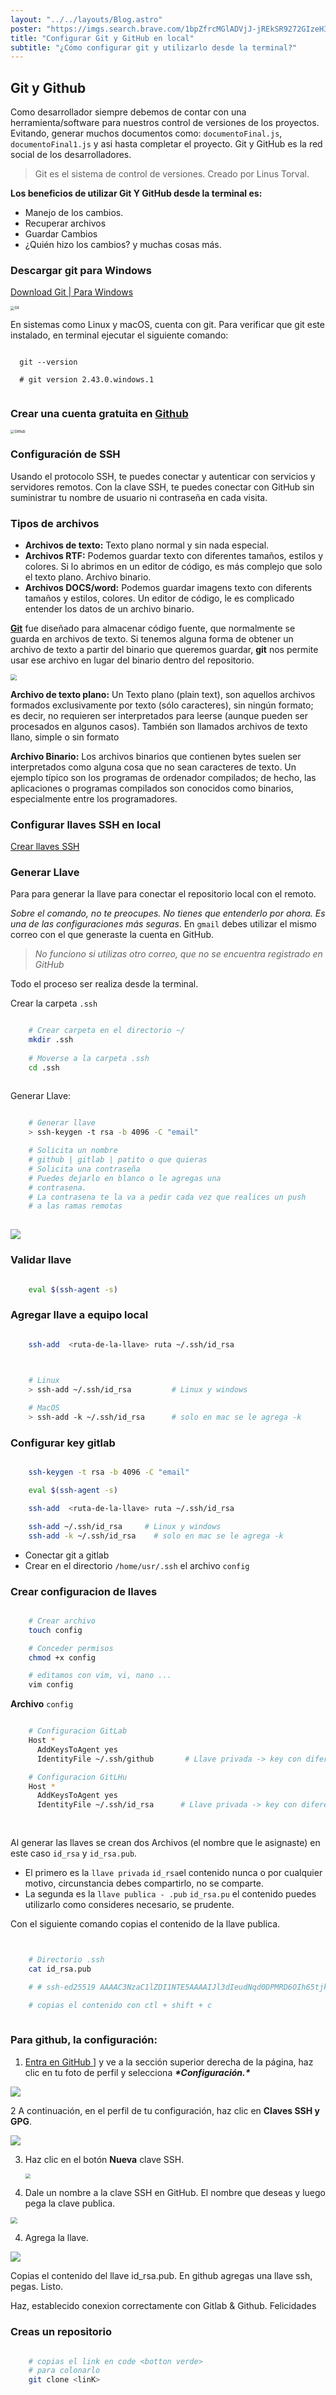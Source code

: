 ```yaml
---
layout: "../../layouts/Blog.astro"
poster: "https://imgs.search.brave.com/1bpZfrcMGlADVjJ-jREkSR9272GIzeH3yfxp4H-3YHY/rs:fit:860:0:0/g:ce/aHR0cHM6Ly9tZWRp/YS5nZWVrc2Zvcmdl/ZWtzLm9yZy93cC1j/b250ZW50L2Nkbi11/cGxvYWRzLzIwMjAw/NTI5MjEzNTI5L0dp/dC12cy1HaXRIdWIu/cG5n"
title: "Configurar Git y GitHub en local"
subtitle: "¿Cómo configurar git y utilizarlo desde la terminal?"
---
```


## Git y Github

Como desarrollador siempre debemos de contar con una herramienta/software para nuestros control de versiones de los proyectos. Evitando, generar muchos documentos como: `documentoFinal.js`, `documentoFinal1.js` y asi hasta completar el proyecto. Git y GitHub es la red social de los desarrolladores.

> Git es el sistema de control de versiones. Creado por Linus Torval.

**Los beneficios de utilizar Git Y GitHub desde la terminal es:**

- Manejo de los cambios.
- Recuperar archivos
- Guardar Cambios
- ¿Quién hizo los cambios? y muchas cosas más.

### Descargar git para Windows

[Download Git | Para Windows](https://git-scm.com/downloads)

<img title="git" src="https://kinsta.com/wp-content/uploads/2020/01/download-git-1.png" alt="Git" style="zoom:40%;">

En sistemas como Linux y macOS, cuenta con git.
Para verificar que git este instalado, en terminal ejecutar el siguiente comando:

```shell

  git --version

  # git version 2.43.0.windows.1


```

### Crear una cuenta gratuita en [Github](https://github.com) 

<img title="" src="https://kinsta.com/wp-content/uploads/2020/01/github-homepage-1.png" alt="Github" style="zoom:40%">

### Configuración de SSH

Usando el protocolo SSH, te puedes conectar y autenticar con servicios y servidores remotos. Con la clave SSH, te puedes conectar con GitHub sin suministrar tu nombre de usuario ni contraseña en cada visita.


### Tipos de archivos

* **Archivos de texto:** Texto plano normal y sin nada especial.
* **Archivos RTF:** Podemos guardar texto con diferentes tamaños, estilos y colores. Si lo abrimos en un editor de código, es más complejo que solo el texto plano. Archivo binario.
* **Archivos DOCS/word:** Podemos guardar imagens texto con diferents tamaños y estilos, colores. Un editor de código, le es complicado entender los datos de un archivo binario.

**[Git](https://destevez.me/diffs-con-git.html)** fue diseñado para almacenar código fuente, que normalmente se guarda en archivos de texto. Si tenemos alguna forma de obtener un archivo de texto a partir del binario que queremos guardar, **git** nos permite usar ese archivo en lugar del binario dentro del repositorio.

<img src="https://miro.medium.com/v2/resize:fit:1100/format:webp/0*g1qqhhiT47DqxLsl.png" style="zoom:60%;" />

**Archivo de texto plano:** Un Texto plano (plain text), son aquellos archivos formados exclusivamente por texto (sólo caracteres), sin ningún formato; es decir, no requieren ser interpretados para leerse (aunque pueden ser procesados en algunos casos). También son llamados archivos de texto llano, simple o sin formato

**Archivo Binario:** Los archivos binarios que contienen bytes suelen ser interpretados como alguna cosa que no sean caracteres de texto. Un ejemplo típico son los programas de ordenador compilados; de hecho, las aplicaciones o programas compilados son conocidos como binarios, especialmente entre los programadores.

### Configurar llaves SSH en local

[Crear llaves SSH](https://platzi.com/tutoriales/1557-git-github/4067-configurar-llaves-ssh-en-git-y-github/)

### Generar Llave

Para para generar la llave para conectar el repositorio local con el remoto. 

_Sobre el comando, no te preocupes. No tienes que entenderlo por ahora. Es una de las configuraciones más  seguras_. En `gmail` debes utilizar el mismo correo con el que generaste la cuenta en GitHub. 

> _No funciono si utilizas otro correo, que no se encuentra registrado en GitHub_

Todo el proceso ser realiza desde la terminal.

Crear la carpeta `.ssh`

```bash

	# Crear carpeta en el directorio ~/
	mkdir .ssh
	
	# Moverse a la carpeta .ssh
	cd .ssh
	


```

Generar Llave:

```bash

    # Generar llave
    > ssh-keygen -t rsa -b 4096 -C "email"

    # Solicita un nombre
    # github | gitlab | patito o que quieras
    # Solicita una contraseña 
    # Puedes dejarlo en blanco o le agregas una
    # contrasena. 
    # La contrasena te la va a pedir cada vez que realices un push 
    # a las ramas remotas
    

```

<img src="https://kinsta.com/wp-content/uploads/2022/01/ssh-keygen.png" />

### Validar llave

```bash

	eval $(ssh-agent -s)


```

### Agregar llave a equipo local

```bash

	ssh-add  <ruta-de-la-llave> ruta ~/.ssh/id_rsa
	

```

```bash

    # Linux
    > ssh-add ~/.ssh/id_rsa     	# Linux y windows

    # MacOS
    > ssh-add -k ~/.ssh/id_rsa  	# solo en mac se le agrega -k


```

### Configurar key gitlab

```bash

    ssh-keygen -t rsa -b 4096 -C "email"

    eval $(ssh-agent -s)

    ssh-add  <ruta-de-la-llave> ruta ~/.ssh/id_rsa

    ssh-add ~/.ssh/id_rsa     # Linux y windows
    ssh-add -k ~/.ssh/id_rsa 	# solo en mac se le agrega -k


```

-  Conectar git  a gitlab
-  Crear en el directorio `/home/usr/.ssh` el archivo `config`

### Crear configuracion de llaves

```bash

    # Crear archivo
    touch config

    # Conceder permisos
    chmod +x config

    # editamos con vim, vi, nano ...
    vim config


```
**Archivo** `config`

```bash

    # Configuracion GitLab
    Host *
      AddKeysToAgent yes
      IdentityFile ~/.ssh/github       # Llave privada -> key con diferentes nombres

    # Configuracion GitLHu
    Host *
      AddKeysToAgent yes
      IdentityFile ~/.ssh/id_rsa      # Llave privada -> key con diferentes nombres
  
  
```

Al generar las llaves se crean dos Archivos (el nombre que le asignaste) en este caso `id_rsa` y `id_rsa.pub`. 

- El primero es la `llave privada`  `id_rsa`el contenido nunca o por cualquier motivo, circunstancia debes compartirlo, no se comparte. 
- La segunda es la `llave publica - .pub` `id_rsa.pu` el contenido puedes utilizarlo como consideres necesario, se prudente.

Con el siguiente comando copias el contenido de la llave publica.

```sh


    # Directorio .ssh
    cat id_rsa.pub

    # # ssh-ed25519 AAAAC3NzaC1lZDI1NTE5AAAAIJl3dIeudNqd0DPMRD6OIh65tjkxFNOtwGcWB2gCgPhk kinstauser@kinsta.com

    # copias el contenido con ctl + shift + c
    

```

### Para github, la configuración:

1. [Entra en GitHub \]](https://github.com/login) y ve a la sección superior derecha de la página, haz clic en tu foto de perfil y selecciona ***\*Configuración.\****

<img src="https://kinsta.com/wp-content/uploads/2022/01/GitHub-settings.png" />

2 A continuación, en el perfil de tu configuración, haz clic en **Claves SSH y GPG**.

<img src="https://imgs.search.brave.com/X1MAQi8DFtbKSvC3SLICbqgw2tYYpwk7AWnt-fERa90/rs:fit:860:0:0/g:ce/aHR0cHM6Ly9raW5z/dGEuY29tL3dwLWNv/bnRlbnQvdXBsb2Fk/cy8yMDIyLzAxL0dp/dEh1Yi1zc2gtZ3Bn/LWtleXMucG5n" />

3. Haz clic en el botón **Nueva** clave SSH.

   <img src="https://kinsta.com/wp-content/uploads/2022/01/GitHub-new-ssh-key.png" style="zoom:50%;" />

4. Dale un nombre a la clave SSH en GitHub. El nombre que deseas y luego pega la clave publica.

<img src="https://kinsta.com/wp-content/uploads/2022/01/title-key-field.png" style="zoom:67%;" />

4.  Agrega la llave.

<img src="https://kinsta.com/wp-content/uploads/2022/01/add-ssh-key-button.png" />

Copias el contenido del llave id_rsa.pub. En github agregas una llave ssh, pegas. Listo.

Haz, establecido conexion correctamente con Gitlab & Github. Felicidades

### Creas un repositorio

```bash

    # copias el link en code <botton verde>
    # para colonarlo
    git clone <linK>



```
